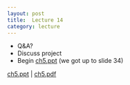```yaml
---
layout: post
title:  Lecture 14
category: lecture
---
```


* Q&A?
* Discuss project
* Begin [ch5.ppt][ch5-slides] (we got up to slide 34)

[ch5.ppt][ch5-slides]   | [ch5.pdf][ch5-pdf]  

[ch5-slides]: {{site.base}}/slides/ch5.ppt
[ch5-pdf]: {{site.base}}/slides/pdf/ch5.pdf
